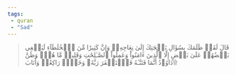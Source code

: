 ```yaml
---
tags: 
 - quran 
 - "Sad"
---
```


> قَالَ لَقَدۡ ظَلَمَكَ بِسُؤَالِ نَعۡجَتِكَ إِلَىٰ نِعَاجِهِۦۖ وَإِنَّ كَثِيرٗا مِّنَ ٱلۡخُلَطَآءِ لَيَبۡغِي بَعۡضُهُمۡ عَلَىٰ بَعۡضٍ إِلَّا ٱلَّذِينَ ءَامَنُواْ وَعَمِلُواْ ٱلصَّـٰلِحَٰتِ وَقَلِيلٞ مَّا هُمۡۗ وَظَنَّ دَاوُۥدُ أَنَّمَا فَتَنَّـٰهُ فَٱسۡتَغۡفَرَ رَبَّهُۥ وَخَرَّۤ رَاكِعٗاۤ وَأَنَابَ۩
